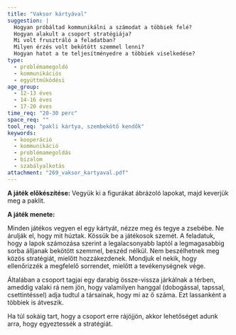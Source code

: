 ```yaml
---
title: "Vaksor kártyával"
suggestion: | 
  Hogyan próbáltad kommunikálni a számodat a többiek felé?
  Hogyan alakult a csoport stratégiája?
  Mi volt frusztráló a feladatban?
  Milyen érzés volt bekötött szemmel lenni?
  Hogyan hatot a te teljesítményedre a többiek viselkedése?
type:
  - problémamegoldó
  - kommunikációs
  - együttműködési
age_group:
  - 12-13 éves
  - 14-16 éves
  - 17-20 éves
time_req: "20-30 perc"
space_req: ""
tool_req: "pakli kártya, szembekötő kendők"
keywords: 
  - kooperáció
  - kommunikáció
  - problémamegoldás
  - bizalom
  - szabályalkotás
attachment: "269_vaksor_kartyaval.pdf"
---
```


**A játék előkészítése:** Vegyük ki a figurákat ábrázoló lapokat, majd keverjük meg a paklit.

 **A játék menete:**

Minden játékos vegyen el egy kártyát, nézze meg és tegye a zsebébe. Ne árulják el, hogy mit húztak. Kössük be a játékosok szemét. A feladatuk, hogy a lapok számozása szerint a legalacsonyabb laptól a legmagasabbig sorba álljanak bekötött szemmel, beszéd nélkül. Nem beszélhetnek meg közös stratégiát, mielőtt hozzákezdenek. Mondjuk el nekik, hogy ellenőrizzék a megfelelő sorrendet, mielőtt a tevékenységnek vége.

Általában a csoport tagjai egy darabig össze-vissza járkálnak a térben, ameddig valaki rá nem jön, hogy valamilyen hanggal (dobogással, tapssal, csettintéssel) adja tudtul a társainak, hogy mi az ő száma. Ezt lassanként a többiek is átveszik.

Ha túl sokáig tart, hogy a csoport erre rájöjjön, akkor lehetőséget adunk arra, hogy egyeztessék a stratégiát.
  
  
